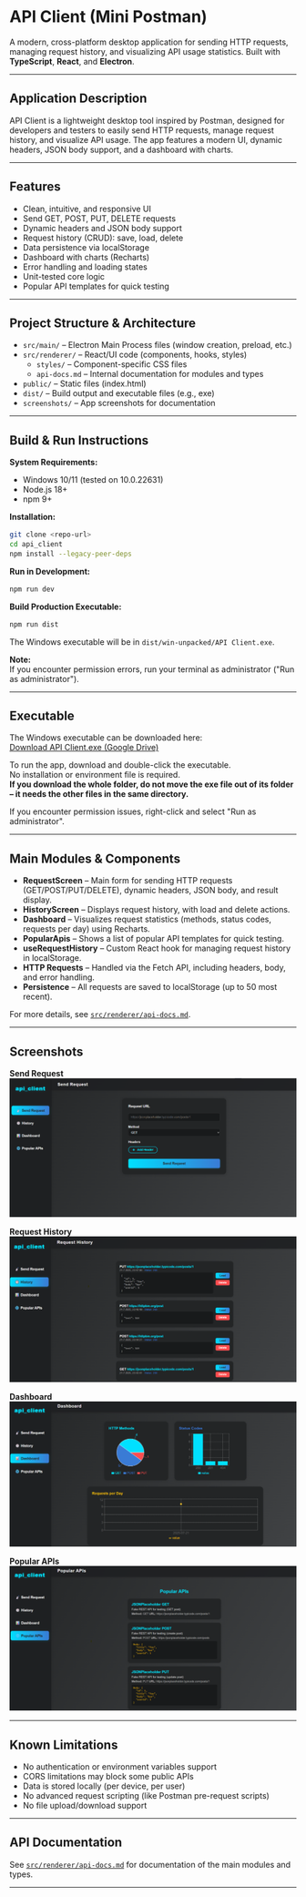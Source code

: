 # API Client (Mini Postman)

A modern, cross-platform desktop application for sending HTTP requests, managing request history, and visualizing API usage statistics. Built with **TypeScript**, **React**, and **Electron**.

---

## Application Description
API Client is a lightweight desktop tool inspired by Postman, designed for developers and testers to easily send HTTP requests, manage request history, and visualize API usage. The app features a modern UI, dynamic headers, JSON body support, and a dashboard with charts.

---

## Features
- Clean, intuitive, and responsive UI
- Send GET, POST, PUT, DELETE requests
- Dynamic headers and JSON body support
- Request history (CRUD): save, load, delete
- Data persistence via localStorage
- Dashboard with charts (Recharts)
- Error handling and loading states
- Unit-tested core logic
- Popular API templates for quick testing

---

## Project Structure & Architecture

- `src/main/` – Electron Main Process files (window creation, preload, etc.)
- `src/renderer/` – React/UI code (components, hooks, styles)
  - `styles/` – Component-specific CSS files
  - `api-docs.md` – Internal documentation for modules and types
- `public/` – Static files (index.html)
- `dist/` – Build output and executable files (e.g., exe)
- `screenshots/` – App screenshots for documentation

---

## Build & Run Instructions

**System Requirements:**  
- Windows 10/11 (tested on 10.0.22631)  
- Node.js 18+  
- npm 9+

**Installation:**
```bash
git clone <repo-url>
cd api_client
npm install --legacy-peer-deps
```

**Run in Development:**
```bash
npm run dev
```

**Build Production Executable:**
```bash
npm run dist
```
The Windows executable will be in `dist/win-unpacked/API Client.exe`.

**Note:**  
If you encounter permission errors, run your terminal as administrator ("Run as administrator").

---

## Executable

The Windows executable can be downloaded here:  
[Download API Client.exe (Google Drive)](https://drive.google.com/drive/folders/1D0eME2_44Bhx7p-PaEYamLhIPCIOcGW6?usp=drive_link)

To run the app, download and double-click the executable.  
No installation or environment file is required.  
**If you download the whole folder, do not move the exe file out of its folder – it needs the other files in the same directory.**

If you encounter permission issues, right-click and select "Run as administrator".

---

## Main Modules & Components

- **RequestScreen** – Main form for sending HTTP requests (GET/POST/PUT/DELETE), dynamic headers, JSON body, and result display.
- **HistoryScreen** – Displays request history, with load and delete actions.
- **Dashboard** – Visualizes request statistics (methods, status codes, requests per day) using Recharts.
- **PopularApis** – Shows a list of popular API templates for quick testing.
- **useRequestHistory** – Custom React hook for managing request history in localStorage.
- **HTTP Requests** – Handled via the Fetch API, including headers, body, and error handling.
- **Persistence** – All requests are saved to localStorage (up to 50 most recent).

For more details, see [`src/renderer/api-docs.md`](src/renderer/api-docs.md).

---

## Screenshots

**Send Request**
![Send Request](./screenshots/send-request.png)

**Request History**
![Request History](./screenshots/history.png)

**Dashboard**
![Dashboard](./screenshots/dashboard.png)

**Popular APIs**
![Popular APIs](./screenshots/popular-apis.png)

---

## Known Limitations
- No authentication or environment variables support
- CORS limitations may block some public APIs
- Data is stored locally (per device, per user)
- No advanced request scripting (like Postman pre-request scripts)
- No file upload/download support

---

## API Documentation
See [`src/renderer/api-docs.md`](src/renderer/api-docs.md) for documentation of the main modules and types.

---



